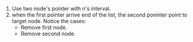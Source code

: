 1. Use two node's pointer with n's interval.
2. when the first pointer arrive end of the list, the second poninter point to target node.
Notice the cases: 
    * Remove first node.
    * Remove second node.